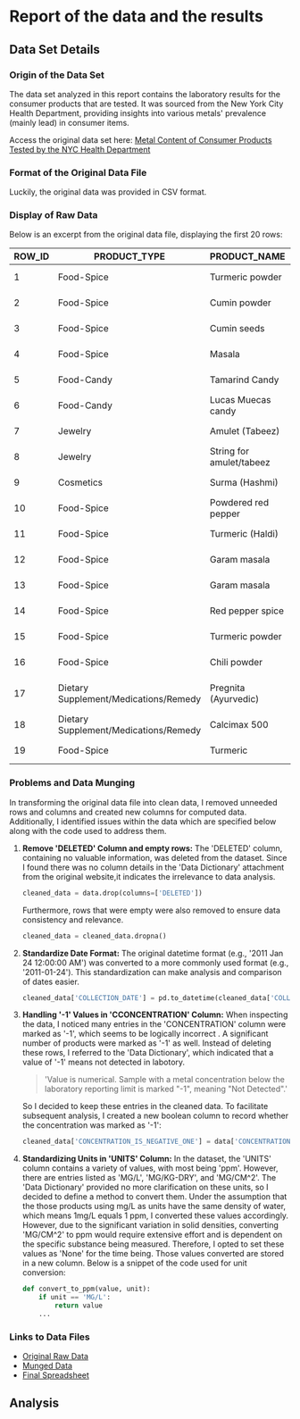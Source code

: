 # Report of the data and the results

## Data Set Details

### Origin of the Data Set
The data set analyzed in this report  contains the laboratory 
results for the consumer products that are tested. It was sourced from the New York City Health Department, providing insights into various metals' prevalence (mainly lead) in consumer items.

Access the original data set here: [Metal Content of Consumer Products Tested by the NYC Health Department](https://data.cityofnewyork.us/Health/Metal-Content-of-Consumer-Products-Tested-by-the-N/da9u-wz3r)

### Format of the Original Data File
Luckily, the original data was provided in CSV format.

### Display of Raw Data
Below is an excerpt from the original data file, displaying the first 20 rows:

| ROW_ID | PRODUCT_TYPE               | PRODUCT_NAME            | METAL | CONCENTRATION | UNITS | MANUFACTURER                 | MADE_IN_COUNTRY        | COLELECTION_DATE          | DELETED |
|----|----------------------------|-------------------------|-------|---------------|-------|------------------------------|----------------|--------------------------|---------|
| 1  | Food-Spice                 | Turmeric powder         | Lead  | 2.9           | ppm   | UNKNOWN OR NOT STATED        | INDIA          | 2011 Jan 04 12:00:00 AM  |
| 2  | Food-Spice                 | Cumin powder            | Lead  | 2.4           | ppm   | UNKNOWN OR NOT STATED        | INDIA          | 2011 Jan 04 12:00:00 AM  |
| 3  | Food-Spice                 | Cumin seeds             | Lead  | 2.8           | ppm   | UNKNOWN OR NOT STATED        | INDIA          | 2011 Jan 04 12:00:00 AM  |
| 4  | Food-Spice                 | Masala                  | Lead  | 12            | ppm   | UNKNOWN OR NOT STATED        | UNKNOWN OR NOT STATED | 2011 Jan 04 12:00:00 AM  |
| 5  | Food-Candy                 | Tamarind Candy          | Lead  | -1            | ppm   | UNKNOWN OR NOT STATED        | UNKNOWN OR NOT STATED | 2011 Jan 06 12:00:00 AM  |
| 6  | Food-Candy                 | Lucas Muecas candy      | Lead  | -1            | ppm   | Lucas Muecas                 | MEXICO         | 2011 Jan 06 12:00:00 AM  |
| 7  | Jewelry                    | Amulet (Tabeez)         | Lead  | 580000        | ppm   | UNKNOWN OR NOT STATED        | BANGLADESH     | 2011 Jan 13 12:00:00 AM  |
| 8  | Jewelry                    | String for amulet/tabeez| Lead  | -1            | ppm   | UNKNOWN OR NOT STATED        | BANGLADESH     | 2011 Jan 13 12:00:00 AM  |
| 9  | Cosmetics                  | Surma (Hashmi)          | Lead  | 410000        | ppm   | UNKNOWN OR NOT STATED        | PAKISTAN       | 2011 Jan 19 12:00:00 AM  |
| 10 | Food-Spice                 | Powdered red pepper     | Lead  | -1            | ppm   | UNKNOWN OR NOT STATED        | INDIA          | 2011 Jan 19 12:00:00 AM  |
| 11 | Food-Spice                 | Turmeric (Haldi)        | Lead  | -1            | ppm   | UNKNOWN OR NOT STATED        | INDIA          | 2011 Jan 19 12:00:00 AM  |
| 12 | Food-Spice                 | Garam masala            | Lead  | 3.2           | ppm   | UNKNOWN OR NOT STATED        | INDIA          | 2011 Jan 19 12:00:00 AM  |
| 13 | Food-Spice                 | Garam masala            | Lead  | 3.8           | ppm   | UNKNOWN OR NOT STATED        | INDIA          | 2011 Jan 19 12:00:00 AM  |
| 14 | Food-Spice                 | Red pepper spice        | Lead  | -1            | ppm   | UNKNOWN OR NOT STATED        | UNKNOWN OR NOT STATED | 2011 Jan 19 12:00:00 AM  |
| 15 | Food-Spice                 | Turmeric powder         | Lead  | 610           | ppm   | UNKNOWN OR NOT STATED        | BANGLADESH     | 2011 Jan 21 12:00:00 AM  |
| 16 | Food-Spice                 | Chili powder            | Lead  | 3.8           | ppm   | UNKNOWN OR NOT STATED        | BANGLADESH     | 2011 Jan 21 12:00:00 AM  |
| 17 | Dietary Supplement/Medications/Remedy | Pregnita (Ayurvedic)    | Lead  | 12000         | ppm   | Ajmera Pharmaceuticals PVT. LTD. | INDIA          | 2011 Jan 24 12:00:00 AM  |
| 18 | Dietary Supplement/Medications/Remedy | Calcimax 500            | Lead  | 2.7           | ppm   | Meyer Vitabiotics                | INDIA          | 2011 Jan 24 12:00:00 AM  |
| 19 | Food-Spice                 | Turmeric                | Lead  | 1.5           | ppm   | UNKNOWN OR NOT STATED        | UNKNOWN OR NOT STATED | 2011 Jan 24 12:00:00 AM  |

### Problems and Data Munging
In transforming the original data file into clean data, I removed unneeded rows and columns and created new columns for computed data. Additionally, I identified issues within the data which are specified below along with the code used to address them.

1. **Remove 'DELETED' Column and empty rows:** The 'DELETED' column, containing no valuable information, was deleted from the dataset. Since I found there was no column details in the 'Data Dictionary' attachment from the original website,it indicates the irrelevance to data analysis.
    ```python
    cleaned_data = data.drop(columns=['DELETED'])
    ```

    Furthermore, rows that were empty were also removed to ensure data consistency and relevance.

    ```python
    cleaned_data = cleaned_data.dropna()
    ```

2. **Standardize Date Format:** The original datetime format (e.g., '2011 Jan 24 12:00:00 AM') was converted to a more commonly used format (e.g., '2011-01-24'). This standardization can make analysis and comparison of dates easier.
    ```python
    cleaned_data['COLLECTION_DATE'] = pd.to_datetime(cleaned_data['COLLECTION_DATE']).dt.date
    ```
3. **Handling '-1' Values in 'CCONCENTRATION' Column:** When inspecting the data, I noticed many entries in the 'CONCENTRATION' column were marked as '-1', which seems to be logically incorrect . A significant number of products were marked as '-1' as well. Instead of deleting these rows, I referred to the 'Data Dictionary', which indicated that a value of '-1' means not detected in labotory.
    >'Value is numerical. Sample with a metal concentration below the laboratory reporting limit is marked "-1", meaning "Not Detected".'

    So I decided to keep these entries in the cleaned data. To facilitate subsequent analysis, I created a new boolean column to record whether the concentration was marked as '-1':

    ```python
    cleaned_data['CONCENTRATION_IS_NEGATIVE_ONE'] = data['CONCENTRATION'] == -1
    ```
4. **Standardizing Units in 'UNITS' Column:** In the dataset, the 'UNITS' column contains a variety of values, with most being 'ppm'. However, there are entries listed as 'MG/L', 'MG/KG-DRY', and 'MG/CM^2'. The 'Data Dictionary' provided no more clarification on these units, so I decided to define a method to convert them. Under the assumption that the those products using mg/L as units have the same density of water, which means 1mg/L equals 1 ppm, I converted these values accordingly. However, due to the significant variation in solid densities, converting 'MG/CM^2' to ppm would require extensive effort and is dependent on the specific substance being measured. Therefore, I opted to set these values as 'None' for the time being. Those values converted are stored in a new column. Below is a snippet of the code used for unit conversion:

    ```python
    def convert_to_ppm(value, unit):
        if unit == 'MG/L':
            return value
        ...
    ```




### Links to Data Files
- [Original Raw Data](data/Metal_Content_of_Consumer_Products_Tested_by_the_NYC_Health_Department_20240217.csv)
- [Munged Data](data/clean_data.csv)
- [Final Spreadsheet](data/MetalContent.xlsx)

## Analysis